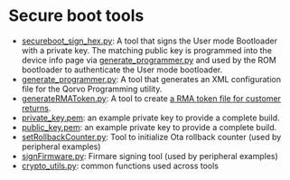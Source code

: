 # Secure boot tools

* [secureboot_sign_hex.py](secureboot_sign_hex.py): A tool that signs the User mode Bootloader with a private key. The
  matching public key is programmed into the device info page via [generate_programmer.py](generate_programmer.py) and
  used by the ROM bootloader to authenticate the User mode bootloader.
* [generate_programmer.py](generate_programmer.py): A tool that generates an XML configuration file for the Qorvo
  Programming utility.
* [generateRMAToken.py](generateRMAToken.py): A tool to create [a RMA token file for customer returns](../../Documents/Application%20Notes/Bootloader/SW30239_AN_Locking_And_Product_Life_Cycle.pdf).
* [private_key.pem](private_key.pem): an example private key to provide a complete build.
* [public_key.pem](public_key.pem): an example private key to provide a complete build.
* [setRollbackCounter.py](setRollbackCounter.py): Tool to initialize Ota rollback counter (used by peripheral examples)
* [signFirmware.py](signFirmware.py): Firmare signing tool (used by peripheral examples)
* [crypto_utils.py](crypto_utils.py): common functions used across tools
